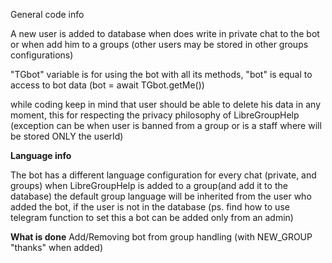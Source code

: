 General code info

A new user is added to database when does write in private chat to the bot or when add him to a groups (other users may be stored in other groups configurations)

"TGbot" variable is for using the bot with all its methods, "bot" is equal to access to bot data (bot = await TGbot.getMe())

while coding keep in mind that user should be able to delete his data in any moment, this for respecting the privacy philosophy of LibreGroupHelp (exception can be when user is banned from a group or is a staff where will be stored ONLY the userId)

<b>Language info</b>

The bot has a different language configuration for every chat (private, and groups)
when LibreGroupHelp is added to a group(and add it to the database) the default group language will be inherited from the user who added the bot, if the user is not in the database  (ps. find how to use telegram function to set this a bot can be added only from an admin)


<b>What is done</b>
Add/Removing bot from group handling (with NEW_GROUP "thanks" when added)
